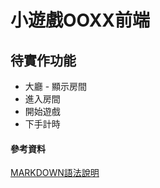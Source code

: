 小遊戲OOXX前端
============

待實作功能
---------


* 大廳 - 顯示房間
* 進入房間
* 開始遊戲
* 下手計時





#### 參考資料
[MARKDOWN語法說明](https://markdown.tw/)
